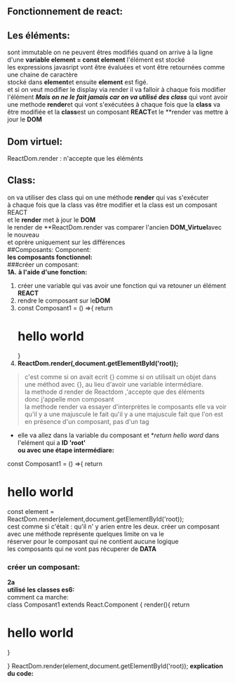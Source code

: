 ## Fonctionnement de react:  
## Les éléments:    
sont immutable on ne peuvent êtres modifiés
quand on arrive à la ligne d'une **variable element = const element** l'élément est stocké  
les expressions javasript vont être évaluées et vont être retournées comme une chaine de caractère  
stocké dans **element**et ensuite **element** est figé.  
et si on veut modifier le display via render il va falloir à chaque fois modifier l'élément
**_Mais on ne le fait jamais car on va utilisé des class_** qui vont avoir 
une methode **render**et qui vont s'exécutées à chaque fois que la **class** va être modifiée
et la **class**est un composant **REACT**et le **render vas mettre à jour le **DOM** 
 
## Dom virtuel: 
ReactDom.render  : n'accepte que les éléménts
## Class:  
on va utiliser des class qui on une méthode **render** qui vas s'exécuter  
à chaque fois que la class vas être modifier et la class est un composant REACT  
et le **render** met à jour le **DOM**  
le render de **ReactDom.render vas comparer l'ancien **DOM_Virtuel**avec le nouveau  
et oprère uniquement sur les différences  
##Composants: Component:  
**les composants fonctionnel:**  
###créer un composant:  
**1A.**
**à l'aide d'une fonction:**
1. créer une variable qui vas avoir une fonction qui va retouner un élément **REACT**
2. rendre le composant sur le**DOM**
1. const Composant1 = () =>{
    return <h1>hello world</h1>
}
2. **ReactDom.render(<Composant1 />,document.getElementById('root));**
> <Composant1 /> c'est comme si on avait ecrit {} comme si on utilisait 
un objet dans une méthod avec {}, au lieu d'avoir une variable intermédiare.  
 la methode d render de Reactdom ,'accepte que des éléments  
donc j'appelle mon composant **<Composant1/>**  
la methode render va essayer d'interprètes le composants elle va voir qu'il y a une majuscule 
le fait qu'il y a une majuscule fait que l'on est en présence d'un composant, pas d'un tag  
- elle va allez dans la variable du composant et **return* _hello word_ 
dans l'elément qui a **ID 'root'**   
**ou avec une étape intermédiare:**  

const Composant1 = () =>{
    return <h1>hello world</h1>
 const element = <Composant1 />   
ReactDom.render(element,document.getElementById('root));
**<Composant />**  
cest comme si c'était : <composant></composant> qu'il n' y arien entre les deux.
créer un composant avec une méthode représente quelques limite on va le  
réserver pour le composant qui ne contient aucune logique  
les composants qui ne vont pas récuperer de **DATA**  
### créer un composant: 
**2a**  
**utilisé les classes es6:**  
comment ca marche:  
class Composant1 extends React.Component {
    render(){
        return <h1>hello world</h1>
    }

}
ReactDom.render(element,document.getElementById('root));
**explication du code:**  





